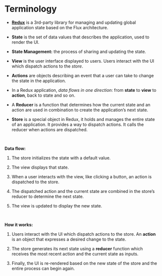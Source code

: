 # Terminology

- **[Redux](https://redux.js.org/)** is a 3rd-party library for managing and updating global application state based on the Flux architecture.

- **State** is the set of data values that describes the application, used to render the UI.

- **State Management:** the process of sharing and updating the state.

- **View** is the user interface displayed to users. Users interact with the UI which dispatch actions to the _store_.

- **Actions** are objects describing an event that a user can take to change the state in the application.

- In a Redux application, _data flows in one direction_: from **state** to **view** to **action**, back to state and so on.

- A **Reducer** is a function that determines how the current state and an action are used in combination to create the application’s next state.

- **Store** is a special object in Redux, it holds and manages the entire state of an application. It provides a way to dispatch actions. It calls the reducer when actions are dispatched.

<br>

**Data flow:**

1. The store initializes the state with a default value.

2. The view displays that state.

3. When a user interacts with the view, like clicking a button, an action is dispatched to the store.

4. The dispatched action and the current state are combined in the store’s reducer to determine the next state.

5. The view is updated to display the new state.

<br>

**How it works:**

1. Users interact with the UI which dispatch actions to the store. An **action** is an object that expresses a desired change to the state.

2. The store generates its next state using a **reducer** function which receives the most recent action and the current state as inputs.

3. Finally, the UI is re-rendered based on the new state of the store and the entire process can begin again.
